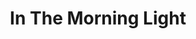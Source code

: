 ---
layout: product
product_id: 1491339149374
id: 1491339149374
title: In The Morning Light
body_html: >-
  <p>Taken in Alberta during the Summer of 2018.</p>

  <p>As we were driving down the mountain road back to the highway we noticed a clearing on the side of the road that opened up a stunning view of the valley below. There was something so cinematic and beautiful about that moment, and I’m glad that this shot managed to encapsulate some of that.</p>

  <p> </p>
vendor: Connell McCarthy
product_type: Posters, Prints, & Visual Artwork
created_at: 2018-10-13T20:47:11-04:00
handle: in-the-morning-light
updated_at: 2022-11-23T19:57:51-05:00
published_at: 2018-08-22T19:38:24-04:00
template_suffix: ""
status: active
published_scope: global
tags: aerial, Batch 02, forest, Print, River, sunrise, Trees
admin_graphql_api_id: gid://shopify/Product/1491339149374
variants:
  - product_id: 1491339149374
    id: 39576996184126
    title: 8x10” / Full Colour
    price: "35.00"
    sku: CM-PP-B2-04-XXS-FC
    position: 1
    inventory_policy: continue
    compare_at_price: null
    fulfillment_service: manual
    inventory_management: shopify
    option1: 8x10”
    option2: Full Colour
    option3: null
    created_at: 2021-09-01T11:03:18-04:00
    updated_at: 2022-02-07T15:39:40-05:00
    taxable: true
    barcode: ""
    grams: 208
    image_id: 6203585986622
    weight: 0.208
    weight_unit: kg
    inventory_item_id: 41671436828734
    inventory_quantity: 100
    old_inventory_quantity: 100
    requires_shipping: true
    admin_graphql_api_id: gid://shopify/ProductVariant/39576996184126
  - product_id: 1491339149374
    id: 39576996216894
    title: 8x10” / Black & White
    price: "35.00"
    sku: CM-PP-B2-04-XXS-BW
    position: 2
    inventory_policy: continue
    compare_at_price: null
    fulfillment_service: manual
    inventory_management: shopify
    option1: 8x10”
    option2: Black & White
    option3: null
    created_at: 2021-09-01T11:03:18-04:00
    updated_at: 2022-02-07T15:39:41-05:00
    taxable: true
    barcode: ""
    grams: 208
    image_id: 6203585888318
    weight: 0.208
    weight_unit: kg
    inventory_item_id: 41671436861502
    inventory_quantity: 100
    old_inventory_quantity: 100
    requires_shipping: true
    admin_graphql_api_id: gid://shopify/ProductVariant/39576996216894
  - product_id: 1491339149374
    id: 39576996249662
    title: 8.5x11” / Full Colour
    price: "35.00"
    sku: CM-PP-B2-04-XS-FC
    position: 3
    inventory_policy: continue
    compare_at_price: null
    fulfillment_service: manual
    inventory_management: shopify
    option1: 8.5x11”
    option2: Full Colour
    option3: null
    created_at: 2021-09-01T11:03:18-04:00
    updated_at: 2022-02-07T15:39:46-05:00
    taxable: true
    barcode: ""
    grams: 208
    image_id: 6203585986622
    weight: 0.208
    weight_unit: kg
    inventory_item_id: 41671436894270
    inventory_quantity: 100
    old_inventory_quantity: 100
    requires_shipping: true
    admin_graphql_api_id: gid://shopify/ProductVariant/39576996249662
  - product_id: 1491339149374
    id: 39576996282430
    title: 8.5x11” / Black & White
    price: "35.00"
    sku: CM-PP-B2-04-XS-BW
    position: 4
    inventory_policy: continue
    compare_at_price: null
    fulfillment_service: manual
    inventory_management: shopify
    option1: 8.5x11”
    option2: Black & White
    option3: null
    created_at: 2021-09-01T11:03:18-04:00
    updated_at: 2022-02-07T15:39:45-05:00
    taxable: true
    barcode: ""
    grams: 208
    image_id: 6203585888318
    weight: 0.208
    weight_unit: kg
    inventory_item_id: 41671436927038
    inventory_quantity: 100
    old_inventory_quantity: 100
    requires_shipping: true
    admin_graphql_api_id: gid://shopify/ProductVariant/39576996282430
  - product_id: 1491339149374
    id: 39576996315198
    title: 13x19” / Full Colour
    price: "40.00"
    sku: CM-PP-B2-04-S-FC
    position: 5
    inventory_policy: continue
    compare_at_price: null
    fulfillment_service: manual
    inventory_management: shopify
    option1: 13x19”
    option2: Full Colour
    option3: null
    created_at: 2021-09-01T11:03:18-04:00
    updated_at: 2022-02-07T15:39:46-05:00
    taxable: true
    barcode: ""
    grams: 208
    image_id: 6203585986622
    weight: 0.208
    weight_unit: kg
    inventory_item_id: 41671436959806
    inventory_quantity: 100
    old_inventory_quantity: 100
    requires_shipping: true
    admin_graphql_api_id: gid://shopify/ProductVariant/39576996315198
  - product_id: 1491339149374
    id: 39576996347966
    title: 13x19” / Black & White
    price: "40.00"
    sku: CM-PP-B2-04-S-BW
    position: 6
    inventory_policy: continue
    compare_at_price: null
    fulfillment_service: manual
    inventory_management: shopify
    option1: 13x19”
    option2: Black & White
    option3: null
    created_at: 2021-09-01T11:03:18-04:00
    updated_at: 2022-02-07T15:39:45-05:00
    taxable: true
    barcode: ""
    grams: 208
    image_id: 6203585888318
    weight: 0.208
    weight_unit: kg
    inventory_item_id: 41671436992574
    inventory_quantity: 100
    old_inventory_quantity: 100
    requires_shipping: true
    admin_graphql_api_id: gid://shopify/ProductVariant/39576996347966
  - product_id: 1491339149374
    id: 39576996380734
    title: 16x20” / Full Colour
    price: "50.00"
    sku: CM-PP-B2-04-M-FC
    position: 7
    inventory_policy: continue
    compare_at_price: null
    fulfillment_service: manual
    inventory_management: shopify
    option1: 16x20”
    option2: Full Colour
    option3: null
    created_at: 2021-09-01T11:03:18-04:00
    updated_at: 2022-02-07T15:39:45-05:00
    taxable: true
    barcode: ""
    grams: 208
    image_id: 6203585986622
    weight: 0.208
    weight_unit: kg
    inventory_item_id: 41671437025342
    inventory_quantity: 100
    old_inventory_quantity: 100
    requires_shipping: true
    admin_graphql_api_id: gid://shopify/ProductVariant/39576996380734
  - product_id: 1491339149374
    id: 39576996413502
    title: 16x20” / Black & White
    price: "50.00"
    sku: CM-PP-B2-04-M-BW
    position: 8
    inventory_policy: continue
    compare_at_price: null
    fulfillment_service: manual
    inventory_management: shopify
    option1: 16x20”
    option2: Black & White
    option3: null
    created_at: 2021-09-01T11:03:18-04:00
    updated_at: 2022-02-07T15:39:46-05:00
    taxable: true
    barcode: ""
    grams: 208
    image_id: 6203585888318
    weight: 0.208
    weight_unit: kg
    inventory_item_id: 41671437058110
    inventory_quantity: 100
    old_inventory_quantity: 100
    requires_shipping: true
    admin_graphql_api_id: gid://shopify/ProductVariant/39576996413502
  - product_id: 1491339149374
    id: 39576996446270
    title: 20x24” / Full Colour
    price: "60.00"
    sku: CM-PP-B2-04-L-FC
    position: 9
    inventory_policy: continue
    compare_at_price: null
    fulfillment_service: manual
    inventory_management: shopify
    option1: 20x24”
    option2: Full Colour
    option3: null
    created_at: 2021-09-01T11:03:19-04:00
    updated_at: 2022-02-07T15:39:50-05:00
    taxable: true
    barcode: ""
    grams: 208
    image_id: 6203585986622
    weight: 0.208
    weight_unit: kg
    inventory_item_id: 41671437090878
    inventory_quantity: 100
    old_inventory_quantity: 100
    requires_shipping: true
    admin_graphql_api_id: gid://shopify/ProductVariant/39576996446270
  - product_id: 1491339149374
    id: 39576996479038
    title: 20x24” / Black & White
    price: "60.00"
    sku: CM-PP-B2-04-L-BW
    position: 10
    inventory_policy: continue
    compare_at_price: null
    fulfillment_service: manual
    inventory_management: shopify
    option1: 20x24”
    option2: Black & White
    option3: null
    created_at: 2021-09-01T11:03:19-04:00
    updated_at: 2022-02-07T15:39:50-05:00
    taxable: true
    barcode: ""
    grams: 208
    image_id: 6203585888318
    weight: 0.208
    weight_unit: kg
    inventory_item_id: 41671437123646
    inventory_quantity: 100
    old_inventory_quantity: 100
    requires_shipping: true
    admin_graphql_api_id: gid://shopify/ProductVariant/39576996479038
  - product_id: 1491339149374
    id: 39576996511806
    title: 20x30” / Full Colour
    price: "70.00"
    sku: CM-PP-B2-04-XL-FC
    position: 11
    inventory_policy: continue
    compare_at_price: null
    fulfillment_service: manual
    inventory_management: shopify
    option1: 20x30”
    option2: Full Colour
    option3: null
    created_at: 2021-09-01T11:03:19-04:00
    updated_at: 2022-02-07T15:39:51-05:00
    taxable: true
    barcode: ""
    grams: 208
    image_id: 6203585986622
    weight: 0.208
    weight_unit: kg
    inventory_item_id: 41671437156414
    inventory_quantity: 100
    old_inventory_quantity: 100
    requires_shipping: true
    admin_graphql_api_id: gid://shopify/ProductVariant/39576996511806
  - product_id: 1491339149374
    id: 39576996544574
    title: 20x30” / Black & White
    price: "70.00"
    sku: CM-PP-B2-04-XL-BW
    position: 12
    inventory_policy: continue
    compare_at_price: null
    fulfillment_service: manual
    inventory_management: shopify
    option1: 20x30”
    option2: Black & White
    option3: null
    created_at: 2021-09-01T11:03:19-04:00
    updated_at: 2022-02-07T15:39:51-05:00
    taxable: true
    barcode: ""
    grams: 208
    image_id: 6203585888318
    weight: 0.208
    weight_unit: kg
    inventory_item_id: 41671437189182
    inventory_quantity: 100
    old_inventory_quantity: 100
    requires_shipping: true
    admin_graphql_api_id: gid://shopify/ProductVariant/39576996544574
  - product_id: 1491339149374
    id: 39576996577342
    title: 24x36” / Full Colour
    price: "90.00"
    sku: CM-PP-B2-04-XXL-FC
    position: 13
    inventory_policy: continue
    compare_at_price: null
    fulfillment_service: manual
    inventory_management: shopify
    option1: 24x36”
    option2: Full Colour
    option3: null
    created_at: 2021-09-01T11:03:19-04:00
    updated_at: 2022-02-07T15:39:50-05:00
    taxable: true
    barcode: ""
    grams: 208
    image_id: 6203585986622
    weight: 0.208
    weight_unit: kg
    inventory_item_id: 41671437221950
    inventory_quantity: 100
    old_inventory_quantity: 100
    requires_shipping: true
    admin_graphql_api_id: gid://shopify/ProductVariant/39576996577342
  - product_id: 1491339149374
    id: 39576996610110
    title: 24x36” / Black & White
    price: "90.00"
    sku: CM-PP-B2-04-XXL-BW
    position: 14
    inventory_policy: continue
    compare_at_price: null
    fulfillment_service: manual
    inventory_management: shopify
    option1: 24x36”
    option2: Black & White
    option3: null
    created_at: 2021-09-01T11:03:19-04:00
    updated_at: 2022-02-07T15:39:55-05:00
    taxable: true
    barcode: ""
    grams: 208
    image_id: 6203585888318
    weight: 0.208
    weight_unit: kg
    inventory_item_id: 41671437254718
    inventory_quantity: 100
    old_inventory_quantity: 100
    requires_shipping: true
    admin_graphql_api_id: gid://shopify/ProductVariant/39576996610110
  - product_id: 1491339149374
    id: 39576996642878
    title: 30x40” / Full Colour
    price: "100.00"
    sku: CM-PP-B2-04-XXXL-FC
    position: 15
    inventory_policy: continue
    compare_at_price: null
    fulfillment_service: manual
    inventory_management: shopify
    option1: 30x40”
    option2: Full Colour
    option3: null
    created_at: 2021-09-01T11:03:19-04:00
    updated_at: 2022-02-07T15:39:55-05:00
    taxable: true
    barcode: ""
    grams: 208
    image_id: 6203585986622
    weight: 0.208
    weight_unit: kg
    inventory_item_id: 41671437287486
    inventory_quantity: 100
    old_inventory_quantity: 100
    requires_shipping: true
    admin_graphql_api_id: gid://shopify/ProductVariant/39576996642878
  - product_id: 1491339149374
    id: 39576996675646
    title: 30x40” / Black & White
    price: "100.00"
    sku: CM-PP-B2-04-XXXL-BW
    position: 16
    inventory_policy: continue
    compare_at_price: null
    fulfillment_service: manual
    inventory_management: shopify
    option1: 30x40”
    option2: Black & White
    option3: null
    created_at: 2021-09-01T11:03:19-04:00
    updated_at: 2022-02-07T15:39:55-05:00
    taxable: true
    barcode: ""
    grams: 208
    image_id: 6203585888318
    weight: 0.208
    weight_unit: kg
    inventory_item_id: 41671437320254
    inventory_quantity: 100
    old_inventory_quantity: 100
    requires_shipping: true
    admin_graphql_api_id: gid://shopify/ProductVariant/39576996675646
options:
  - product_id: 1491339149374
    id: 2045794254910
    name: Size
    position: 1
    values:
      - 8x10”
      - 8.5x11”
      - 13x19”
      - 16x20”
      - 20x24”
      - 20x30”
      - 24x36”
      - 30x40”
  - product_id: 1491339149374
    id: 8589756956734
    name: Color
    position: 2
    values:
      - Full Colour
      - Black & White
images:
  - product_id: 1491339149374
    id: 6203585986622
    position: 1
    created_at: 2019-03-05T10:59:33-05:00
    updated_at: 2019-10-20T18:44:17-04:00
    alt: null
    width: 1000
    height: 1500
    src: https://cdn.shopify.com/s/files/1/1624/2355/products/Print-Shot---Dark-Background-_In-The-Morning-Light-2019.jpg?v=1571611457
    variant_ids:
      - 39576996184126
      - 39576996249662
      - 39576996315198
      - 39576996380734
      - 39576996446270
      - 39576996511806
      - 39576996577342
      - 39576996642878
    admin_graphql_api_id: gid://shopify/ProductImage/6203585986622
  - product_id: 1491339149374
    id: 6203585888318
    position: 2
    created_at: 2019-03-05T10:59:32-05:00
    updated_at: 2019-10-20T18:44:17-04:00
    alt: null
    width: 1000
    height: 1500
    src: https://cdn.shopify.com/s/files/1/1624/2355/products/Print-Shot---Dark-Background-_In-The-Morning-Light-2019_-B_W.jpg?v=1571611457
    variant_ids:
      - 39576996216894
      - 39576996282430
      - 39576996347966
      - 39576996413502
      - 39576996479038
      - 39576996544574
      - 39576996610110
      - 39576996675646
    admin_graphql_api_id: gid://shopify/ProductImage/6203585888318
  - product_id: 1491339149374
    id: 28230043861054
    position: 3
    created_at: 2021-05-04T19:37:06-04:00
    updated_at: 2021-05-04T19:37:06-04:00
    alt: null
    width: 2000
    height: 1800
    src: https://cdn.shopify.com/s/files/1/1624/2355/products/PAR_02_0001_1f1f256e-5e3d-406c-b445-691885144865.png?v=1620171426
    variant_ids: []
    admin_graphql_api_id: gid://shopify/ProductImage/28230043861054
  - product_id: 1491339149374
    id: 29846604578878
    position: 4
    created_at: 2022-11-23T19:57:51-05:00
    updated_at: 2022-11-23T19:57:51-05:00
    alt: null
    width: 1924
    height: 1275
    src: https://cdn.shopify.com/s/files/1/1624/2355/products/InTheMorningLight.jpg?v=1669251471
    variant_ids: []
    admin_graphql_api_id: gid://shopify/ProductImage/29846604578878
image:
  product_id: 1491339149374
  id: 6203585986622
  position: 1
  created_at: 2019-03-05T10:59:33-05:00
  updated_at: 2019-10-20T18:44:17-04:00
  alt: null
  width: 1000
  height: 1500
  src: https://cdn.shopify.com/s/files/1/1624/2355/products/Print-Shot---Dark-Background-_In-The-Morning-Light-2019.jpg?v=1571611457
  variant_ids:
    - 39576996184126
    - 39576996249662
    - 39576996315198
    - 39576996380734
    - 39576996446270
    - 39576996511806
    - 39576996577342
    - 39576996642878
  admin_graphql_api_id: gid://shopify/ProductImage/6203585986622

---